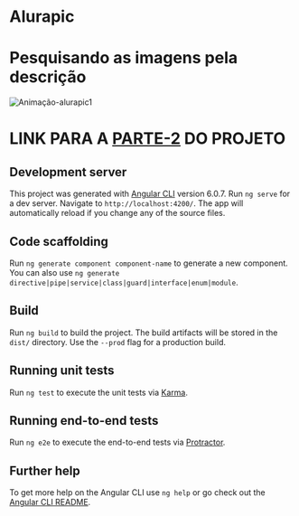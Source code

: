 # Alurapic

# Pesquisando as imagens pela descrição
![Animação-alurapic1](https://user-images.githubusercontent.com/72262553/129400586-c3055ecc-e7e1-4dda-b3ad-3215e8cfbf54.gif)

# LINK PARA A [PARTE-2](https://github.com/MatheusMenecucci23/angular-parte2) DO PROJETO

## Development server

This project was generated with [Angular CLI](https://github.com/angular/angular-cli) version 6.0.7.
Run `ng serve` for a dev server. Navigate to `http://localhost:4200/`. The app will automatically reload if you change any of the source files.

## Code scaffolding

Run `ng generate component component-name` to generate a new component. You can also use `ng generate directive|pipe|service|class|guard|interface|enum|module`.

## Build

Run `ng build` to build the project. The build artifacts will be stored in the `dist/` directory. Use the `--prod` flag for a production build.

## Running unit tests

Run `ng test` to execute the unit tests via [Karma](https://karma-runner.github.io).

## Running end-to-end tests

Run `ng e2e` to execute the end-to-end tests via [Protractor](http://www.protractortest.org/).

## Further help

To get more help on the Angular CLI use `ng help` or go check out the [Angular CLI README](https://github.com/angular/angular-cli/blob/master/README.md).
